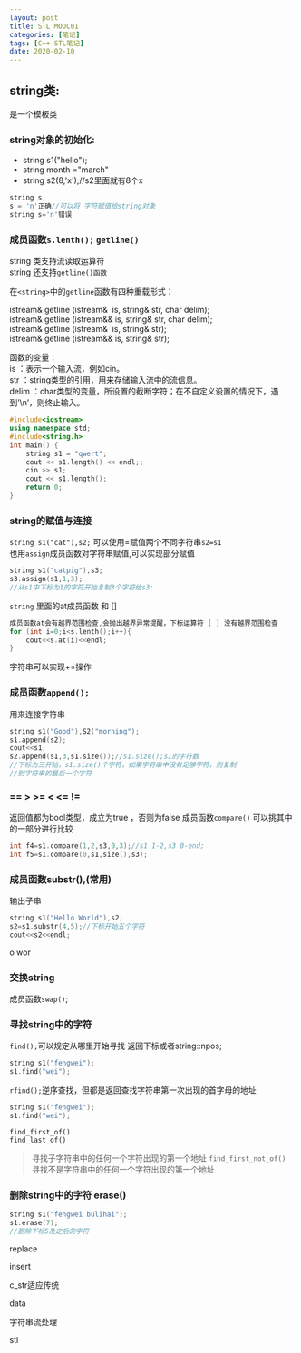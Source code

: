 ```yaml
---
layout: post
title: STL MOOC01
categories: [笔记]
tags: [C++ STL笔记]
date: 2020-02-10
--- 
```


## string类:

是一个模板类

### string对象的初始化:

- string s1("hello");
- string month ="march"
- string s2(8,'x');//s2里面就有8个x

```cpp
string s;
s = 'n'正确//可以将 字符赋值给string对象
string s='n'错误
```

### 成员函数`s.lenth();` `getline()`

string 类支持流读取运算符  
string 还支持`getline()函数`

在`<string>`中的`getline`函数有四种重载形式：  

istream& getline (istream&  is, string& str, char delim);  
istream& getline (istream&& is, string& str, char delim);  
istream& getline (istream&  is, string& str);  
istream& getline (istream&& is, string& str);  

函数的变量：  
is    ：表示一个输入流，例如cin。  
str   ：string类型的引用，用来存储输入流中的流信息。  
delim ：char类型的变量，所设置的截断字符；在不自定义设置的情况下，遇到’\n’，则终止输入。  

```cpp
#include<iostream>
using namespace std;
#include<string.h>
int main() {
	string s1 = "qwert";
	cout << s1.length() << endl;;
	cin >> s1;
	cout << s1.length();
	return 0;
}
```

### string的赋值与连接

`string s1("cat"),s2;`
可以使用=赋值两个不同字符串`s2=s1`  
也用`assign`成员函数对字符串赋值,可以实现部分赋值

```cpp
string s1("catpig"),s3;
s3.assign(s1,1,3);
//从s1中下标为1的字符开始复制3个字符给s3;
```

`string` 里面的at成员函数 和 []

```cpp
成员函数at会有越界范围检查,会抛出越界异常提醒，下标运算符 [ ] 没有越界范围检查
for (int i=0;i<s.lenth();i++){
    cout<<s.at(i)<<endl;
}
```

字符串可以实现+=操作  

### 成员函数`append();`

用来连接字符串

```cpp
string s1("Good"),S2("morning");
s1.append(s2);
cout<<s1;
s2.append(s1,3,s1.size());//s1.size();s1的字符数
//下标为三开始，s1.size()个字符，如果字符串中没有足够字符，则复制  
//到字符串的最后一个字符
```

### == > >= < <= !=

返回值都为bool类型，成立为true ，否则为false
成员函数`compare()`
可以挑其中的一部分进行比较

```cpp
int f4=s1.compare(1,2,s3,0,3);//s1 1-2,s3 0-end;
int f5=s1.compare(0,s1,size(),s3);
```

### 成员函数substr(),(常用)

输出子串

```cpp
string s1("Hello World"),s2;
s2=s1.substr(4,5);//下标开始五个字符
cout<<s2<<endl;
```
o wor

### 交换string

成员函数`swap()`;

### 寻找string中的字符

`find();`可以规定从哪里开始寻找
返回下标或者string::npos;

```cpp
string s1("fengwei");
s1.find("wei");
```

`rfind();`逆序查找，但都是返回查找字符串第一次出现的首字母的地址

```cpp
string s1("fengwei");
s1.find("wei");
```

`find_first_of()`  
`find_last_of()`
>寻找子字符串中的任何一个字符出现的第一个地址
`find_first_not_of()`
>寻找不是字符串中的任何一个字符出现的第一个地址

### 删除string中的字符 erase()

```cpp
string s1("fengwei bulihai");
s1.erase(7);
//删除下标5及之后的字符
```

replace


insert

c_str适应传统


data


字符串流处理


stl


